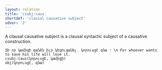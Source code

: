 ```yaml
---
layout: relation
title: 'csubj:caus'
shortdef: 'clausal causative subject'
udver: '2'
---
```


A clausal causative subject is a clausal syntactic subject of a causative construction.

~~~ sdparse
Զի որ կամիցի զանձն իւր կեցուցանել. կորուսցէ զնա : \n For whoever wants to save his life will lose it.
csubj:caus(կորուսցէ, կամիցի)
obj(կորուսցէ, զնա)
~~~
<!-- Interlanguage links updated Ne 5. května 2024, 18:21:02 CEST -->
